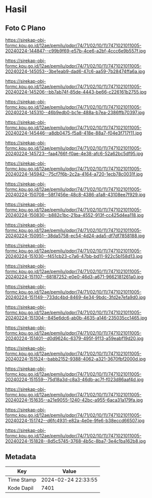 # Hasil

## Foto C Plano

https://sirekap-obj-formc.kpu.go.id/12ae/pemilu/pdpr/74/71/02/10/11/7471021011005-20240224-144847--c99b9f69-e57b-4ce6-a2bf-4ccc6e9b557f.jpg

https://sirekap-obj-formc.kpu.go.id/12ae/pemilu/pdpr/74/71/02/10/11/7471021011005-20240224-145053--3be1eab9-dad6-47c6-aa59-7b28474ffa6a.jpg

https://sirekap-obj-formc.kpu.go.id/12ae/pemilu/pdpr/74/71/02/10/11/7471021011005-20240224-145206--bb7ab74f-85de-4443-be66-c226161b2755.jpg

https://sirekap-obj-formc.kpu.go.id/12ae/pemilu/pdpr/74/71/02/10/11/7471021011005-20240224-145310--46b9edb0-bc1e-488a-b7ea-2386ffb70397.jpg

https://sirekap-obj-formc.kpu.go.id/12ae/pemilu/pdpr/74/71/02/10/11/7471021011005-20240224-145446--a8db0475-f5a8-418e-88a7-f04e3f717f11.jpg

https://sirekap-obj-formc.kpu.go.id/12ae/pemilu/pdpr/74/71/02/10/11/7471021011005-20240224-145723--faa4766f-f0ae-4e38-afc6-52a62bc5df95.jpg

https://sirekap-obj-formc.kpu.go.id/12ae/pemilu/pdpr/74/71/02/10/11/7471021011005-20240224-145942--75cf7f6b-2c2a-4164-a720-1ecb78c0031f.jpg

https://sirekap-obj-formc.kpu.go.id/12ae/pemilu/pdpr/74/71/02/10/11/7471021011005-20240224-150708--58f7456e-48c8-4386-a1a8-43108ee7f929.jpg

https://sirekap-obj-formc.kpu.go.id/12ae/pemilu/pdpr/74/71/02/10/11/7471021011005-20240224-150830--b882c1bc-21ba-4552-913f-cc425d4ea118.jpg

https://sirekap-obj-formc.kpu.go.id/12ae/pemilu/pdpr/74/71/02/10/11/7471021011005-20240224-150951--38da5758-ec54-4d24-ada5-df7df7858188.jpg

https://sirekap-obj-formc.kpu.go.id/12ae/pemilu/pdpr/74/71/02/10/11/7471021011005-20240224-151030--f451cb23-c7a6-47bb-bd11-922c5b158d13.jpg

https://sirekap-obj-formc.kpu.go.id/12ae/pemilu/pdpr/74/71/02/10/11/7471021011005-20240224-151107--68187252-e0e0-46d3-a671-9662181261a0.jpg

https://sirekap-obj-formc.kpu.go.id/12ae/pemilu/pdpr/74/71/02/10/11/7471021011005-20240224-151149--733dc4bd-8469-4e34-9bdc-3fd2e7efa9d0.jpg

https://sirekap-obj-formc.kpu.go.id/12ae/pemilu/pdpr/74/71/02/10/11/7471021011005-20240224-151304--845e6dc6-ab0b-4635-a146-235035cc1465.jpg

https://sirekap-obj-formc.kpu.go.id/12ae/pemilu/pdpr/74/71/02/10/11/7471021011005-20240224-151401--d0d9624c-6379-495f-9113-a59eabf19d20.jpg

https://sirekap-obj-formc.kpu.go.id/12ae/pemilu/pdpr/74/71/02/10/11/7471021011005-20240224-151524--babb2152-9388-4062-a321-3670fbf2000d.jpg

https://sirekap-obj-formc.kpu.go.id/12ae/pemilu/pdpr/74/71/02/10/11/7471021011005-20240224-151559--75d18a3d-c8a3-46db-ac7f-f023d86aaf4d.jpg

https://sirekap-obj-formc.kpu.go.id/12ae/pemilu/pdpr/74/71/02/10/11/7471021011005-20240224-151635--a21e9055-1240-42bc-a955-6aca31a179fa.jpg

https://sirekap-obj-formc.kpu.go.id/12ae/pemilu/pdpr/74/71/02/10/11/7471021011005-20240224-151742--d6fc4931-e82a-4e0e-9fe6-b38eccd66507.jpg

https://sirekap-obj-formc.kpu.go.id/12ae/pemilu/pdpr/74/71/02/10/11/7471021011005-20240224-151828--8d5c5745-3768-4b5c-8ba7-3e4c1ba162b8.jpg


## Metadata

| Key        | Value               |
| ---------- | ------------------- |
| Time Stamp | 2024-02-24 22:33:55 |
| Kode Dapil | 7401                |



